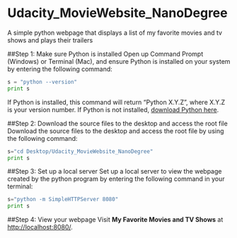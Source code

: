 # Udacity_MovieWebsite_NanoDegree
A simple python webpage that displays a list of my favorite movies and tv shows and plays their trailers

##Step 1: Make sure Python is installed
Open up Command Prompt (Windows) or Terminal (Mac), and ensure Python is installed on your system by entering the following command:
```python
s = "python --version"
print s
```
If Python is installed, this command will return “Python X.Y.Z”, where X.Y.Z is your version number. If Python is not installed, [download Python here](https://www.python.org/downloads/).

##Step 2: Download the source files to the desktop and access the root file 
Download the source files to the desktop and access the root file by using the following command:
```python
s="cd Desktop/Udacity_MovieWebsite_NanoDegree"
print s
```

##Step 3: Set up a local server
Set up a local server to view the webpage created by the python program by entering the following command in your terminal:
```python
s="python -m SimpleHTTPServer 8080"
print s
```

##Step 4: View your webpage 
Visit **My Favorite Movies and TV Shows** at [http://localhost:8080/](http://localhost:8080/). 

